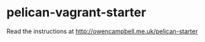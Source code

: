 pelican-vagrant-starter
============
Read the instructions at http://owencampbell.me.uk/pelican-starter
